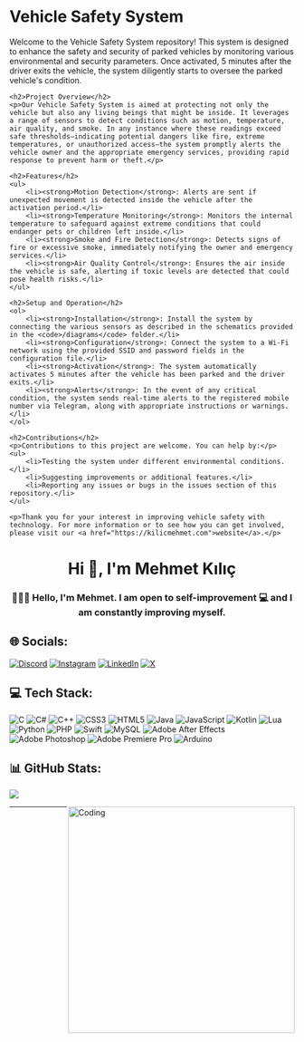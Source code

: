 <h1>Vehicle Safety System</h1>
    <p>Welcome to the Vehicle Safety System repository! This system is designed to enhance the safety and security of parked vehicles by monitoring various environmental and security parameters. Once activated, 5 minutes after the driver exits the vehicle, the system diligently starts to oversee the parked vehicle's condition.</p>

    <h2>Project Overview</h2>
    <p>Our Vehicle Safety System is aimed at protecting not only the vehicle but also any living beings that might be inside. It leverages a range of sensors to detect conditions such as motion, temperature, air quality, and smoke. In any instance where these readings exceed safe thresholds—indicating potential dangers like fire, extreme temperatures, or unauthorized access—the system promptly alerts the vehicle owner and the appropriate emergency services, providing rapid response to prevent harm or theft.</p>

    <h2>Features</h2>
    <ul>
        <li><strong>Motion Detection</strong>: Alerts are sent if unexpected movement is detected inside the vehicle after the activation period.</li>
        <li><strong>Temperature Monitoring</strong>: Monitors the internal temperature to safeguard against extreme conditions that could endanger pets or children left inside.</li>
        <li><strong>Smoke and Fire Detection</strong>: Detects signs of fire or excessive smoke, immediately notifying the owner and emergency services.</li>
        <li><strong>Air Quality Control</strong>: Ensures the air inside the vehicle is safe, alerting if toxic levels are detected that could pose health risks.</li>
    </ul>

    <h2>Setup and Operation</h2>
    <ol>
        <li><strong>Installation</strong>: Install the system by connecting the various sensors as described in the schematics provided in the <code>/diagrams</code> folder.</li>
        <li><strong>Configuration</strong>: Connect the system to a Wi-Fi network using the provided SSID and password fields in the configuration file.</li>
        <li><strong>Activation</strong>: The system automatically activates 5 minutes after the vehicle has been parked and the driver exits.</li>
        <li><strong>Alerts</strong>: In the event of any critical condition, the system sends real-time alerts to the registered mobile number via Telegram, along with appropriate instructions or warnings.</li>
    </ol>

    <h2>Contributions</h2>
    <p>Contributions to this project are welcome. You can help by:</p>
    <ul>
        <li>Testing the system under different environmental conditions.</li>
        <li>Suggesting improvements or additional features.</li>
        <li>Reporting any issues or bugs in the issues section of this repository.</li>
    </ul>

    <p>Thank you for your interest in improving vehicle safety with technology. For more information or to see how you can get involved, please visit our <a href="https://kilicmehmet.com">website</a>.</p>
    
<h1 align="center">Hi 👋, I'm Mehmet Kılıç</h1>
<h3 align="center">👨🏻‍💻 Hello, I'm Mehmet. I am open to self-improvement 💻 and I am constantly improving myself.</h3>


## 🌐 Socials:
[![Discord](https://img.shields.io/badge/Discord-%237289DA.svg?logo=discord&logoColor=white)](https://discord.gg/WUt3FC58JZ) [![Instagram](https://img.shields.io/badge/Instagram-%23E4405F.svg?logo=Instagram&logoColor=white)](https://instagram.com/_mehmetkilic) [![LinkedIn](https://img.shields.io/badge/LinkedIn-%230077B5.svg?logo=linkedin&logoColor=white)](https://linkedin.com/in/mehmetkiliç) [![X](https://img.shields.io/badge/X-black.svg?logo=X&logoColor=white)](https://x.com/_mehmetkilic35) 

## 💻 Tech Stack:
![C](https://img.shields.io/badge/c-%2300599C.svg?style=flat&logo=c&logoColor=white) ![C#](https://img.shields.io/badge/c%23-%23239120.svg?style=flat&logo=csharp&logoColor=white) ![C++](https://img.shields.io/badge/c++-%2300599C.svg?style=flat&logo=c%2B%2B&logoColor=white) ![CSS3](https://img.shields.io/badge/css3-%231572B6.svg?style=flat&logo=css3&logoColor=white) ![HTML5](https://img.shields.io/badge/html5-%23E34F26.svg?style=flat&logo=html5&logoColor=white) ![Java](https://img.shields.io/badge/java-%23ED8B00.svg?style=flat&logo=openjdk&logoColor=white) ![JavaScript](https://img.shields.io/badge/javascript-%23323330.svg?style=flat&logo=javascript&logoColor=%23F7DF1E) ![Kotlin](https://img.shields.io/badge/kotlin-%237F52FF.svg?style=flat&logo=kotlin&logoColor=white) ![Lua](https://img.shields.io/badge/lua-%232C2D72.svg?style=flat&logo=lua&logoColor=white) ![Python](https://img.shields.io/badge/python-3670A0?style=flat&logo=python&logoColor=ffdd54) ![PHP](https://img.shields.io/badge/php-%23777BB4.svg?style=flat&logo=php&logoColor=white) ![Swift](https://img.shields.io/badge/swift-F54A2A?style=flat&logo=swift&logoColor=white) ![MySQL](https://img.shields.io/badge/mysql-%2300000f.svg?style=flat&logo=mysql&logoColor=white) ![Adobe After Effects](https://img.shields.io/badge/Adobe%20After%20Effects-9999FF.svg?style=flat&logo=Adobe%20After%20Effects&logoColor=white) ![Adobe Photoshop](https://img.shields.io/badge/adobe%20photoshop-%2331A8FF.svg?style=flat&logo=adobe%20photoshop&logoColor=white) ![Adobe Premiere Pro](https://img.shields.io/badge/Adobe%20Premiere%20Pro-9999FF.svg?style=flat&logo=Adobe%20Premiere%20Pro&logoColor=white) ![Arduino](https://img.shields.io/badge/-Arduino-00979D?style=flat&logo=Arduino&logoColor=white)

## 📊 GitHub Stats:
![](https://github-readme-stats.vercel.app/api/top-langs/?username=mehmetkilic35&theme=default&hide_border=false&include_all_commits=false&count_private=false&layout=compact)

<img align="right" alt="Coding" width="400" src="https://cdn.dribbble.com/users/1162077/screenshots/3848914/programmer.gif"> </img>

---
